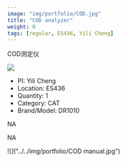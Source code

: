 ```yaml
---
image: "img/portfolio/COD.jpg"
title: "COD analyzer"
weight: 0
tags: [regular, ES436, Yili Cheng]
---
```


COD测定仪

<!--more-->

![]("../../img/portfolio/COD.jpg")

- PI: Yili Cheng
- Location: ES436
- Quantity: 1
- Category: CAT
- Brand/Model: DR1010

NA

NA

![]("../../img/portfolio/COD manual.jpg")
